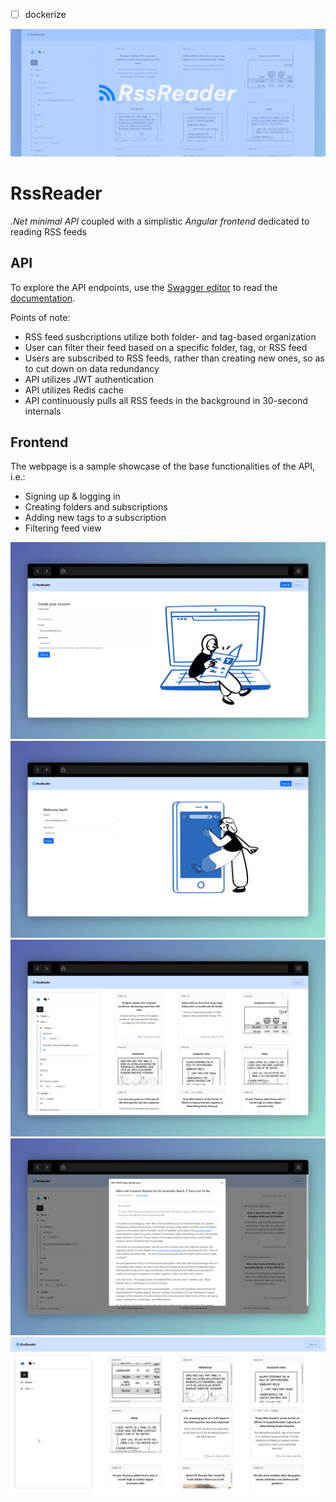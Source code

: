 
- [ ] dockerize

![](<Misc/showcase/intro.png>)
# RssReader
_.Net minimal API_ coupled with a simplistic _Angular frontend_ dedicated to reading RSS feeds

## API
To explore the API endpoints, use the [Swagger editor](https://editor.swagger.io/) to read the [documentation](Misc/api-documentation.json).

Points of note:
- RSS feed susbcriptions utilize both folder- and tag-based organization
- User can filter their feed based on a specific folder, tag, or RSS feed
- Users are subscribed to RSS feeds, rather than creating new ones, so as to cut down on data redundancy
- API utilizes JWT authentication
- API utilizes Redis cache
- API continuously pulls all RSS feeds in the background in 30-second internals

## Frontend
The webpage is a sample showcase of the base functionalities of the API, i.e.:
- Signing up & logging in
- Creating folders and subscriptions
- Adding new tags to a subscription
- Filtering feed view

![](Misc/showcase/signup-view.png "Sign up page") ![](Misc/showcase/login-view.png "Login page")
![](Misc/showcase/homepage-view.png "Homepage") ![](Misc/showcase/feeditem-view.png "Feed item view")
![](Misc/showcase/addfeed-action.gif "Showcase of adding a new folder and feed subscription")
